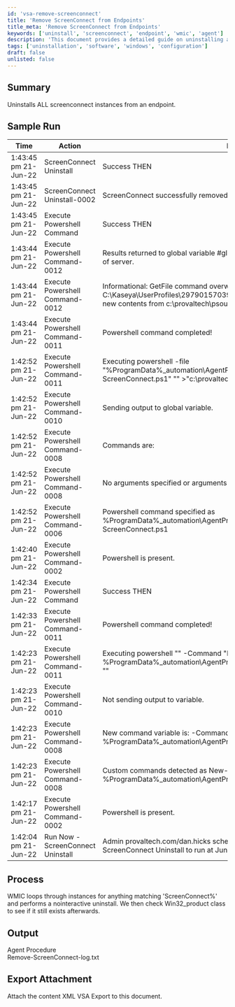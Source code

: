 ```yaml
---
id: 'vsa-remove-screenconnect'
title: 'Remove ScreenConnect from Endpoints'
title_meta: 'Remove ScreenConnect from Endpoints'
keywords: ['uninstall', 'screenconnect', 'endpoint', 'wmic', 'agent']
description: 'This document provides a detailed guide on uninstalling all instances of ScreenConnect from an endpoint using WMIC commands. It includes a sample run log, process description, output details, and instructions for exporting attachments.'
tags: ['uninstallation', 'software', 'windows', 'configuration']
draft: false
unlisted: false
---
```

## Summary

Uninstalls ALL screenconnect instances from an endpoint.

## Sample Run

| Time                     | Action                           | Result                                                                                                        | User                             |
|--------------------------|----------------------------------|---------------------------------------------------------------------------------------------------------------|----------------------------------|
| 1:43:45 pm 21-Jun-22    | ScreenConnect Uninstall          | Success THEN                                                                                                  | provaltech.com/dan.hicks        |
| 1:43:45 pm 21-Jun-22    | ScreenConnect Uninstall-0002     | ScreenConnect successfully removed.                                                                           | provaltech.com/dan.hicks        |
| 1:43:45 pm 21-Jun-22    | Execute Powershell Command       | Success THEN                                                                                                  | provaltech.com/dan.hicks        |
| 1:43:44 pm 21-Jun-22    | Execute Powershell Command-0012  | Results returned to global variable #global:psresult# and saved in Documents tab of server.                 | provaltech.com/dan.hicks        |
| 1:43:44 pm 21-Jun-22    | Execute Powershell Command-0012  | Informational: GetFile command overwrote the server file C:\Kaseya\UserProfiles\297901570390346\GetFiles\..\docs\psoutput.txt with the new contents from c:\provaltech\psoutput.txt in THEN step 2. | provaltech.com/dan.hicks        |
| 1:43:44 pm 21-Jun-22    | Execute Powershell Command-0011  | Powershell command completed!                                                                                 | provaltech.com/dan.hicks        |
| 1:42:52 pm 21-Jun-22    | Execute Powershell Command-0011  | Executing powershell -file "%ProgramData%\_automation\AgentProcedure\RemoveScreenConnect\Remove-ScreenConnect.ps1" "" >"c:\provaltech\psoutput.txt" | provaltech.com/dan.hicks        |
| 1:42:52 pm 21-Jun-22    | Execute Powershell Command-0010  | Sending output to global variable.                                                                             | provaltech.com/dan.hicks        |
| 1:42:52 pm 21-Jun-22    | Execute Powershell Command-0008  | Commands are:                                                                                                 | provaltech.com/dan.hicks        |
| 1:42:52 pm 21-Jun-22    | Execute Powershell Command-0008  | No arguments specified or arguments not formatted properly.                                                   | provaltech.com/dan.hicks        |
| 1:42:52 pm 21-Jun-22    | Execute Powershell Command-0006  | Powershell command specified as %ProgramData%\_automation\AgentProcedure\RemoveScreenConnect\Remove-ScreenConnect.ps1 | provaltech.com/dan.hicks        |
| 1:42:40 pm 21-Jun-22    | Execute Powershell Command-0002  | Powershell is present.                                                                                        | provaltech.com/dan.hicks        |
| 1:42:34 pm 21-Jun-22    | Execute Powershell Command        | Success THEN                                                                                                  | provaltech.com/dan.hicks        |
| 1:42:33 pm 21-Jun-22    | Execute Powershell Command-0011  | Powershell command completed!                                                                                 | provaltech.com/dan.hicks        |
| 1:42:23 pm 21-Jun-22    | Execute Powershell Command-0011  | Executing powershell "" -Command "New-Item -Type directory -Path %ProgramData%\_automation\AgentProcedure\ -Name RemoveScreenConnect" "" | provaltech.com/dan.hicks        |
| 1:42:23 pm 21-Jun-22    | Execute Powershell Command-0010  | Not sending output to variable.                                                                                | provaltech.com/dan.hicks        |
| 1:42:23 pm 21-Jun-22    | Execute Powershell Command-0008  | New command variable is: -Command "New-Item -Type directory -Path %ProgramData%\_automation\AgentProcedure\ -Name RemoveScreenConnect" | provaltech.com/dan.hicks        |
| 1:42:23 pm 21-Jun-22    | Execute Powershell Command-0008  | Custom commands detected as New-Item -Type directory -Path %ProgramData%\_automation\AgentProcedure\ -Name RemoveScreenConnect | provaltech.com/dan.hicks        |
| 1:42:17 pm 21-Jun-22    | Execute Powershell Command-0002  | Powershell is present.                                                                                        | provaltech.com/dan.hicks        |
| 1:42:04 pm 21-Jun-22    | Run Now - ScreenConnect Uninstall | Admin provaltech.com/dan.hicks scheduled procedure Run Now - ScreenConnect Uninstall to run at Jun 21 2022 1:42PM |                                  |

## Process

WMIC loops through instances for anything matching 'ScreenConnect%' and performs a nointeractive uninstall. We then check Win32_product class to see if it still exists afterwards.

## Output

Agent Procedure  
Remove-ScreenConnect-log.txt

## Export Attachment

Attach the content XML VSA Export to this document.


